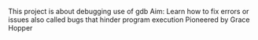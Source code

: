 This project is about debugging
use of gdb
Aim:
Learn how to fix errors or issues also called  bugs that hinder program execution
Pioneered by Grace Hopper
